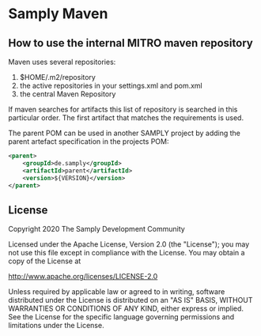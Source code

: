 # Samply Maven

## How to use the internal MITRO maven repository

Maven uses several repositories:

1. $HOME/.m2/repository
2. the active repositories in your settings.xml and pom.xml
3. the central Maven Repository

If maven searches for artifacts this list of repository is searched in this
particular order. The first artifact that matches the requirements is used.

The parent POM can be used in another SAMPLY project by adding the parent artefact specification 
in the projects POM:

```xml
<parent>
    <groupId>de.samply</groupId>
    <artifactId>parent</artifactId>
    <version>${VERSION}</version>
</parent>
```

## License

Copyright 2020 The Samply Development Community

Licensed under the Apache License, Version 2.0 (the "License"); you may not use this file except in compliance with the License. You may obtain a copy of the License at

http://www.apache.org/licenses/LICENSE-2.0

Unless required by applicable law or agreed to in writing, software distributed under the License is distributed on an "AS IS" BASIS, WITHOUT WARRANTIES OR CONDITIONS OF ANY KIND, either express or implied. See the License for the specific language governing permissions and limitations under the License.